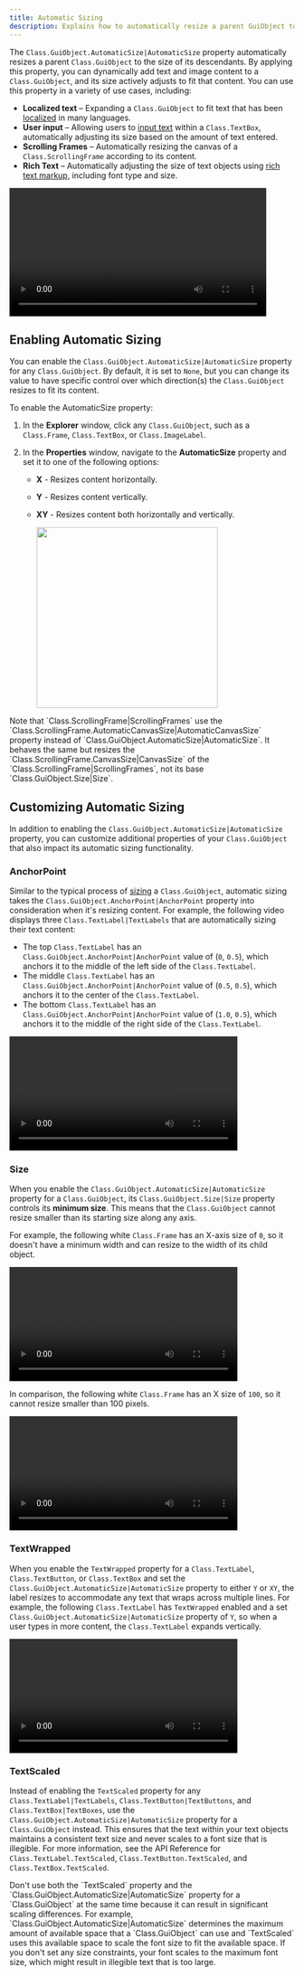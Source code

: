 ```yaml
---
title: Automatic Sizing
description: Explains how to automatically resize a parent GuiObject to the size of its descendants.
---
```


The `Class.GuiObject.AutomaticSize|AutomaticSize` property automatically resizes a parent `Class.GuiObject` to the size of its descendants. By applying this property, you can dynamically add text and image content to a `Class.GuiObject`, and its size actively adjusts to fit that content. You can use this property in a variety of use cases, including:

- **Localized text** – Expanding a `Class.GuiObject` to fit text that has been [localized](../production/localization/index.md) in many languages.
- **User input** – Allowing users to [input text](../ui/text-input.md) within a `Class.TextBox`, automatically adjusting its size based on the amount of text entered.
- **Scrolling Frames** – Automatically resizing the canvas of a `Class.ScrollingFrame` according to its content.
- **Rich Text** – Automatically adjusting the size of text objects using [rich text markup](../ui/rich-text.md), including font type and size.

<video controls width="90%" src="../assets/ui/automatic-sizing/Intro-Frame.mp4"></video>

## Enabling Automatic Sizing

You can enable the `Class.GuiObject.AutomaticSize|AutomaticSize` property for any `Class.GuiObject`. By default, it is set to `None`, but you can change its value to have specific control over which direction(s) the `Class.GuiObject` resizes to fit its content.

To enable the AutomaticSize property:

1. In the **Explorer** window, click any `Class.GuiObject`, such as a `Class.Frame`, `Class.TextBox`, or `Class.ImageLabel`.
2. In the **Properties** window, navigate to the **AutomaticSize** property and set it to one of the following options:

   - **X** - Resizes content horizontally.
   - **Y** - Resizes content vertically.
   - **XY** - Resizes content both horizontally and vertically.

     <img src="../assets/ui/automatic-sizing/Enabling-AutomaticSize.jpg" width="320" />

<Alert severity="info">
   Note that `Class.ScrollingFrame|ScrollingFrames` use the `Class.ScrollingFrame.AutomaticCanvasSize|AutomaticCanvasSize` property instead of `Class.GuiObject.AutomaticSize|AutomaticSize`. It behaves the same but resizes the `Class.ScrollingFrame.CanvasSize|CanvasSize` of the `Class.ScrollingFrame|ScrollingFrames`, not its base `Class.GuiObject.Size|Size`.
   </Alert>

## Customizing Automatic Sizing

In addition to enabling the `Class.GuiObject.AutomaticSize|AutomaticSize` property, you can customize additional properties of your `Class.GuiObject` that also impact its automatic sizing functionality.

### AnchorPoint

Similar to the typical process of [sizing](../ui/positioning-and-sizing.md#size) a `Class.GuiObject`, automatic sizing takes the `Class.GuiObject.AnchorPoint|AnchorPoint` property into consideration when it's resizing content. For example, the following video displays three `Class.TextLabel|TextLabels` that are automatically sizing their text content:

- The top `Class.TextLabel` has an `Class.GuiObject.AnchorPoint|AnchorPoint` value of (`0`, `0.5`), which anchors it to the middle of the left side of the `Class.TextLabel`.
- The middle `Class.TextLabel` has an `Class.GuiObject.AnchorPoint|AnchorPoint` value of (`0.5`, `0.5`), which anchors it to the center of the `Class.TextLabel`.
- The bottom `Class.TextLabel` has an `Class.GuiObject.AnchorPoint|AnchorPoint` value of (`1.0`, `0.5`), which anchors it to the middle of the right side of the `Class.TextLabel`.

<video controls width="80%" src="../assets/ui/automatic-sizing/customizing-anchorpoint.mp4"></video>

### Size

When you enable the `Class.GuiObject.AutomaticSize|AutomaticSize` property for a `Class.GuiObject`, its `Class.GuiObject.Size|Size` property controls its **minimum size**. This means that the `Class.GuiObject` cannot resize smaller than its starting size along any axis.

For example, the following white `Class.Frame` has an X-axis size of `0`, so it doesn't have a minimum width and can resize to the width of its child object.

<video controls width="80%" src="../assets/ui/automatic-sizing/customizing-size-0.mp4"></video>

In comparison, the following white `Class.Frame` has an X size of `100`, so it cannot resize smaller than 100 pixels.

<video controls width="80%" src="../assets/ui/automatic-sizing/customizing-size-100.mp4"></video>

### TextWrapped

When you enable the `TextWrapped` property for a `Class.TextLabel`, `Class.TextButton`, or `Class.TextBox` and set the `Class.GuiObject.AutomaticSize|AutomaticSize` property to either `Y` or `XY`, the label resizes to accommodate any text that wraps across multiple lines. For example, the following `Class.TextLabel` has `TextWrapped` enabled and a set `Class.GuiObject.AutomaticSize|AutomaticSize` property of `Y`, so when a user types in more content, the `Class.TextLabel` expands vertically.

<video controls width="80%" src="../assets/ui/automatic-sizing/customizing-textwrapping.mp4"></video>

### TextScaled

Instead of enabling the `TextScaled` property for any `Class.TextLabel|TextLabels`, `Class.TextButton|TextButtons`, and `Class.TextBox|TextBoxes`, use the `Class.GuiObject.AutomaticSize|AutomaticSize` property for a `Class.GuiObject` instead. This ensures that the text within your text objects maintains a consistent text size and never scales to a font size that is illegible. For more information, see the API Reference for `Class.TextLabel.TextScaled`, `Class.TextButton.TextScaled`, and `Class.TextBox.TextScaled`.

<Alert severity="warning">
   Don't use both the `TextScaled` property and the `Class.GuiObject.AutomaticSize|AutomaticSize` property for a `Class.GuiObject` at the same time because it can result in significant scaling differences. For example, `Class.GuiObject.AutomaticSize|AutomaticSize` determines the maximum amount of available space that a `Class.GuiObject` can use and `TextScaled` uses this available space to scale the font size to fit the available space. If you don't set any size constraints, your font scales to the maximum font size,  which might result in illegible text that is too large.
   </Alert>
